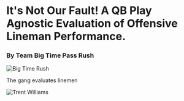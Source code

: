 # It's Not Our Fault! A QB Play Agnostic Evaluation of Offensive Lineman Performance.

### By Team Big Time Pass Rush

![Big Time Rush](https://media.tenor.com/zAHybP22DBAAAAAC/big-time-rush.gif)

The gang evaluates linemen

![Trent Williams](https://c.tenor.com/qJMDjq64JiMAAAAC/trent-williams-49ers.gif)
